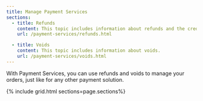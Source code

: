 ```yaml
---
title: Manage Payment Services
sections:
  - title: Refunds
    content: This topic includes information about refunds and the credit memo process.
    url: /payment-services/refunds.html

  - title: Voids
    content: This topic includes information about voids.
    url: /payment-services/voids.html
---
```


With Payment Services, you can use refunds and voids to manage your orders, just like for any other payment solution.

{% include grid.html sections=page.sections%}